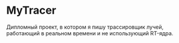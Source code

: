 # MyTracer
Дипломный проект, в котором я пишу трассировщик лучей, работающий в реальном времени и не использующий RT-ядра.
